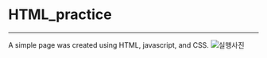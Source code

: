 # HTML_practice
---------------------
A simple page was created using HTML, javascript, and CSS.
![실행사진](https://user-images.githubusercontent.com/44386047/110120628-a186d500-7e00-11eb-8f3c-bd4271f538a1.png)
